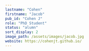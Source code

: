 ```yaml
---
lastname: "Cohen"
firstname: "Jacob"
pub_id: "Cohen J"
role: "PhD Student"
status: "alumn"
sort_display: 2
image_path: /assets/images/jacob.jpg
website: https://cohenjt.github.io/
---
```


